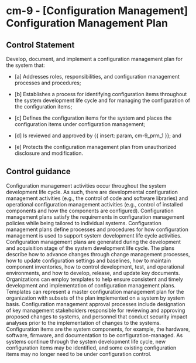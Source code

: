 # cm-9 - \[Configuration Management\] Configuration Management Plan

## Control Statement

Develop, document, and implement a configuration management plan for the system that:

- \[a\] Addresses roles, responsibilities, and configuration management processes and procedures;

- \[b\] Establishes a process for identifying configuration items throughout the system development life cycle and for managing the configuration of the configuration items;

- \[c\] Defines the configuration items for the system and places the configuration items under configuration management;

- \[d\] Is reviewed and approved by {{ insert: param, cm-9_prm_1 }}; and

- \[e\] Protects the configuration management plan from unauthorized disclosure and modification.

## Control guidance

Configuration management activities occur throughout the system development life cycle. As such, there are developmental configuration management activities (e.g., the control of code and software libraries) and operational configuration management activities (e.g., control of installed components and how the components are configured). Configuration management plans satisfy the requirements in configuration management policies while being tailored to individual systems. Configuration management plans define processes and procedures for how configuration management is used to support system development life cycle activities. Configuration management plans are generated during the development and acquisition stage of the system development life cycle. The plans describe how to advance changes through change management processes, how to update configuration settings and baselines, how to maintain component inventories, how to control development, test, and operational environments, and how to develop, release, and update key documents. Organizations can employ templates to help ensure consistent and timely development and implementation of configuration management plans. Templates can represent a master configuration management plan for the organization with subsets of the plan implemented on a system by system basis. Configuration management approval processes include designation of key management stakeholders responsible for reviewing and approving proposed changes to systems, and personnel that conduct security impact analyses prior to the implementation of changes to the systems. Configuration items are the system components, for example, the hardware, software, firmware, and documentation to be configuration-managed. As systems continue through the system development life cycle, new configuration items may be identified, and some existing configuration items may no longer need to be under configuration control.
